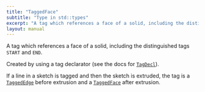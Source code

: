 ```yaml
---
title: "TaggedFace"
subtitle: "Type in std::types"
excerpt: "A tag which references a face of a solid, including the distinguished tags `START` and `END`."
layout: manual
---
```


A tag which references a face of a solid, including the distinguished tags `START` and `END`.

Created by using a tag declarator (see the docs for [`TagDecl`](/docs/kcl-std/types/std-types-TagDecl)).

If a line in a sketch is tagged and then the sketch is extruded, the tag is a [`TaggedEdge`](/docs/kcl-std/types/std-types-TaggedEdge) before
extrusion and a [`TaggedFace`](/docs/kcl-std/types/std-types-TaggedFace) after extrusion.



